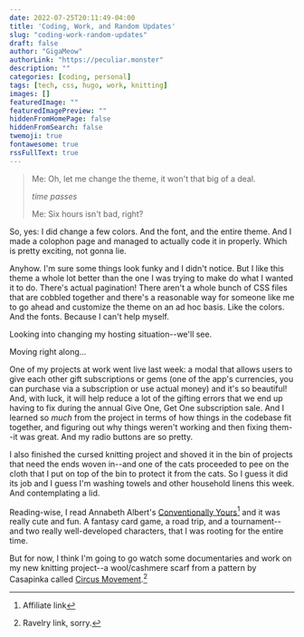 ```yaml
---
date: 2022-07-25T20:11:49-04:00
title: 'Coding, Work, and Random Updates'
slug: "coding-work-random-updates"
draft: false
author: "GigaMeow"
authorLink: "https://peculiar.monster"
description: ""
categories: [coding, personal]
tags: [tech, css, hugo, work, knitting]
images: []
featuredImage: ""
featuredImagePreview: ""
hiddenFromHomePage: false
hiddenFromSearch: false
twemoji: true
fontawesome: true
rssFullText: true
---
```


> Me: Oh, let me change the theme, it won't that big of a deal.
>
>*time passes*
>
> Me: Six hours isn't bad, right?

So, yes: I did change a few colors. And the font, and the entire theme. And I made a colophon page and managed to actually code it in properly. Which is pretty exciting, not gonna lie.

Anyhow. I'm sure some things look funky and I didn't notice. But I like this theme a whole lot better than the one I was trying to make do what I wanted it to do. There's actual pagination! There aren't a whole bunch of CSS files that are cobbled together and there's a reasonable way for someone like me to go ahead and customize the theme on an ad hoc basis. Like the colors. And the fonts. Because I can't help myself.

Looking into changing my hosting situation--we'll see.

Moving right along...

One of my projects at work went live last week: a modal that allows users to give each other gift subscriptions or gems (one of the app's currencies, you can purchase via a subscription or use actual money) and it's so beautiful! And, with luck, it will help reduce a lot of the gifting errors that we end up having to fix during the annual Give One, Get One subscription sale. And I learned so *much* from the project in terms of how things in the codebase fit together, and figuring out why things weren't working and then fixing them--it was great. And my radio buttons are so pretty.

I also finished the cursed knitting project and shoved it in the bin of projects that need the ends woven in--and one of the cats proceeded to pee on the cloth that I put on top of the bin to protect it from the cats. So I guess it did its job and I guess I'm washing towels and other household linens this week. And contemplating a lid.

Reading-wise, I read Annabeth Albert's [Conventionally Yours](https://amzn.to/3ovqnzA)[^1] and it was really cute and fun. A fantasy card game, a road trip, and a tournament--and two really well-developed characters, that I was rooting for the entire time.

But for now, I think I'm going to go watch some documentaries and work on my new knitting project--a wool/cashmere scarf from a pattern by Casapinka called [Circus Movement](https://www.ravelry.com/patterns/library/circus-movement).[^2]

[^1]: Affiliate link
[^2]: Ravelry link, sorry.